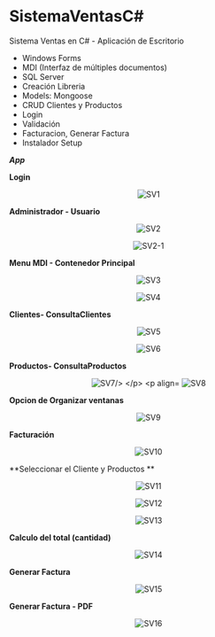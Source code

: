 # SistemaVentasC#
Sistema Ventas en C# - Aplicación de Escritorio


- Windows Forms
- MDI (Interfaz de múltiples documentos)
- SQL Server
- Creación Libreria
- Models: Mongoose
- CRUD Clientes y Productos
- Login
- Validación
- Facturacion, Generar Factura
- Instalador Setup


***App***

**Login**
<p align="center">
  <img src="https://github.com/llStrevensll/SistemaVentasC-/blob/master/ImgSistemaVenta/SV1.PNG?raw=true" alt="SV1"/>
</p>

**Administrador - Usuario**
<p align="center">
  <img src="https://github.com/llStrevensll/SistemaVentasC-/blob/master/ImgSistemaVenta/SV2.PNG?raw=true" alt="SV2"/>
</p>

<p align="center">
  <img src="https://github.com/llStrevensll/SistemaVentasC-/blob/master/ImgSistemaVenta/SV2-1.PNG?raw=true" alt="SV2-1"/>
</p>

**Menu MDI - Contenedor Principal**
<p align="center">
  <img src="https://github.com/llStrevensll/SistemaVentasC-/blob/master/ImgSistemaVenta/SV3.PNG?raw=true" alt="SV3"/>
</p>

<p align="center">
  <img src="https://github.com/llStrevensll/SistemaVentasC-/blob/master/ImgSistemaVenta/SV4.PNG?raw=true" alt="SV4"/>
</p>

**Clientes- ConsultaClientes**

<p align="center">
  <img src="https://github.com/llStrevensll/SistemaVentasC-/blob/master/ImgSistemaVenta/SV5.PNG?raw=true" alt="SV5"/>
</p>

<p align="center">
  <img src="https://github.com/llStrevensll/SistemaVentasC-/blob/master/ImgSistemaVenta/SV6.PNG?raw=true" alt="SV6"/>
</p>

**Productos- ConsultaProductos**
<p align="center">
  <img src="https://github.com/llStrevensll/SistemaVentasC-/blob/master/ImgSistemaVenta/SV7.PNG?raw=true" alt="SV7/>
</p>

<p align="center">
  <img src="https://github.com/llStrevensll/SistemaVentasC-/blob/master/ImgSistemaVenta/SV8.PNG?raw=true" alt="SV8"/>
</p>

**Opcion de Organizar ventanas**
<p align="center">
  <img src="https://github.com/llStrevensll/SistemaVentasC-/blob/master/ImgSistemaVenta/SV9.PNG?raw=true" alt="SV9"/>
</p>


**Facturación**
<p align="center">
  <img src="https://github.com/llStrevensll/SistemaVentasC-/blob/master/ImgSistemaVenta/SV10.PNG?raw=true" alt="SV10"/>
</p>

**Seleccionar el Cliente y Productos **
<p align="center">
  <img src="https://github.com/llStrevensll/SistemaVentasC-/blob/master/ImgSistemaVenta/SV11.PNG?raw=true" alt="SV11"/>
</p>

<p align="center">
  <img src="https://github.com/llStrevensll/SistemaVentasC-/blob/master/ImgSistemaVenta/SV12.PNG?raw=true" alt="SV12"/>
</p>


<p align="center">
  <img src="https://github.com/llStrevensll/SistemaVentasC-/blob/master/ImgSistemaVenta/SV13.PNG?raw=true" alt="SV13"/>
</p>

**Calculo del total (cantidad)**

<p align="center">
  <img src="https://github.com/llStrevensll/SistemaVentasC-/blob/master/ImgSistemaVenta/SV14.PNG?raw=true" alt="SV14"/>
</p>

**Generar Factura**
<p align="center">
  <img src="https://github.com/llStrevensll/SistemaVentasC-/blob/master/ImgSistemaVenta/SV15.PNG?raw=true" alt="SV15"/>
</p>

**Generar Factura - PDF**
<p align="center">
  <img src="https://github.com/llStrevensll/SistemaVentasC-/blob/master/ImgSistemaVenta/SV16.PNG?raw=true" alt="SV16"/>
</p>



